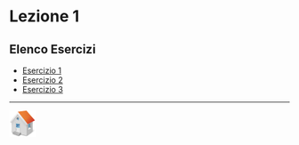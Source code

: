 # Lezione 1
## Elenco Esercizi
- [Esercizio 1](exercise1/README.md)
- [Esercizio 2](exercise2/README.md)
- [Esercizio 3](exercise3/README.md)
***
[![Home][img_home]][href_home]
<!-- Definizione dei link per la navigazione -->
[img_home]: <../../../../resources/images/navigation/home.png>
[href_home]: <https://groppedev.github.io/java-getting-started/>
